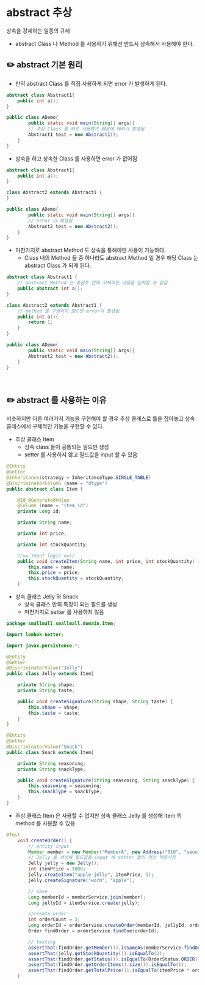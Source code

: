 # abstract 추상

상속을 강제하는 일종의 규제

- abstract Class 나 Method 를 사용하기 위해선 반드시 상속해서 사용해야 한다.

## ✏️ abstract 기본 원리

- 만약 abstract Class 를 직접 사용하게 되면 error 가 발생하게 된다.

```java
abstract class Abstract1{
    public int a();
}

public class ADemo{
		public static void main(String[] args){
        // 추상 Class 를 바로 사용했기 때문에 에러가 발생됨
        Abstract1 test = new Abstract1();
    }
}
```

- 상속을 하고 상속한 Class 를 사용하면 error 가 없어짐

```java
abstract class Abstract1{
    public int a();
}

class Abstract2 extends Abstract1 {
}

public class ADemo{
		public static void main(String[] args){
        // error 가 해결됨
        Abstract2 test = new Abstract2();
    }
}
```

- 마찬가지로 abstract Method 도 상속을 통해야만 사용이 가능하다.
    - Class 내의 Method 들 중 하나라도 abstract Method 일 경우 해당 Class 는 abstract Class 가 되게 된다.

```java
abstract class Abstract1 {
    // abstract Method 는 중괄호 안에 구체적인 내용을 입력할 수 없음
    public abstract int a();
}

class Abstract2 extends Abstract1 {
    // method 를 구현하지 않으면 error가 발생됨
    public int a(){
        return 1;
    }
}

public class ADemo{
		public static void main(String[] args){
        Abstract2 test = new Abstract2();
    }
}
```

<br>

## ✏️ abstract 를 사용하는 이유

비슷하지만 다른 여러가지 기능을 구현해야 할 경우 추상 클래스로 틀을 잡아놓고 상속 클래스에서 구체적인 기능을 구현할 수 있다.

- 추상 클래스 Item
    - 상속 class 들이 공통되는 필드만 생성
    - setter 를 사용하지 않고 필드값을 input 할 수 있음

```java
@Entity
@Getter
@Inheritance(strategy = InheritanceType.SINGLE_TABLE)
@DiscriminatorColumn (name = "dtype")
public abstract class Item {

    @Id @GeneratedValue
    @Column (name = "item_id")
    private Long id;

    private String name;

    private int price;

    private int stockQuantity;

    //== input logic ==//
    public void createItem(String name, int price, int stockQuantity) {
        this.name = name;
        this.price = price;
        this.stockQuantity = stockQuantity;
    }
```

- 상속 클래스 Jelly 와 Snack
    - 상속 클래스 만의 특징이 되는 필드를 생성
    - 마찬가지로 setter 를 사용하지 않음

```java
package smallmall.smallmall.domain.item;

import lombok.Getter;

import javax.persistence.*;

@Entity
@Getter
@DiscriminatorValue("Jelly")
public class Jelly extends Item{

    private String shape;
    private String taste;

    public void createSignature(String shape, String taste) {
        this.shape = shape;
        this.taste = taste;
    }
}

@Entity
@Getter
@DiscriminatorValue("Snack")
public class Snack extends Item{

    private String seasoning;
    private String snackType;

    public void createSignature(String seasoning, String snackType) {
        this.seasoning = seasoning;
        this.snackType = snackType;
    }
}
```

- 추상 클래스 Item 은 사용할 수 없지만 상속 클래스 Jelly 를 생성해 Item 의 method 를 사용할 수 있음

```java
@Test
    void createOrder() {
        // entity input
        Member member = new Member("MemberA", new Address("010", "seoul"));
        // Jelly 를 생성해 필드값을 input 해 setter 없이 정상 작동시킴
        Jelly jelly = new Jelly();
        int itemPrice = 1000;
        jelly.createItem("apple jelly", itemPrice, 5);
        jelly.createSignature("worm", "apple");

        // save
        Long memberId = memberService.join(member);
        Long jellyId = itemService.create(jelly);

        //create order
        int orderCount = 3;
        Long orderId = orderService.createOrder(memberId, jellyId, orderCount);
        Order findOrder = orderService.findOne(orderId);

        // testing
        assertThat(findOrder.getMember()).isSameAs(memberService.findOne(memberId));
        assertThat(jelly.getStockQuantity()).isEqualTo(2);
        assertThat(findOrder.getStatus()).isEqualTo(OrderStatus.ORDER);
        assertThat(findOrder.getOrderItems().size()).isEqualTo(1);
        assertThat(findOrder.getTotalPrice()).isEqualTo(itemPrice * orderCount);
    }
```